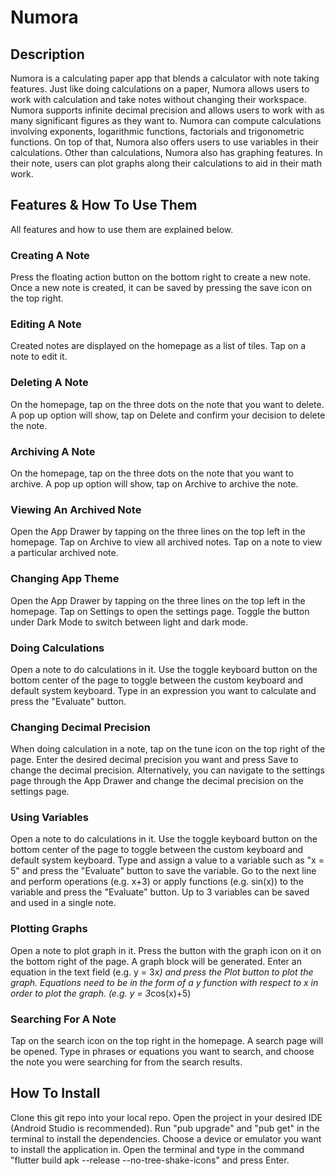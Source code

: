 # Numora

## Description
Numora is a calculating paper app that blends a calculator with note taking features. Just like doing calculations on a paper, Numora allows users to work with calculation and take notes without changing their workspace. Numora supports infinite decimal precision and allows users to work with as many significant figures as they want to. Numora can compute calculations involving exponents, logarithmic functions, factorials and trigonometric functions. On top of that, Numora also offers users to use variables in their calculations. Other than calculations, Numora also has graphing features. In their note, users can plot graphs along their calculations to aid in their math work.

## Features & How To Use Them
All features and how to use them are explained below.

### Creating A Note
Press the floating action button on the bottom right to create a new note. Once a new note is created, it can be saved by pressing the save icon on the top right.

### Editing A Note
Created notes are displayed on the homepage as a list of tiles. Tap on a note to edit it.

### Deleting A Note
On the homepage, tap on the three dots on the note that you want to delete. A pop up option will show, tap on Delete and confirm your decision to delete the note.

### Archiving A Note
On the homepage, tap on the three dots on the note that you want to archive. A pop up option will show, tap on Archive to archive the note.

### Viewing An Archived Note
Open the App Drawer by tapping on the three lines on the top left in the homepage. Tap on Archive to view all archived notes. Tap on a note to view a particular archived note.

### Changing App Theme
Open the App Drawer by tapping on the three lines on the top left in the homepage. Tap on Settings to open the settings page. Toggle the button under Dark Mode to switch between light and dark mode.

### Doing Calculations
Open a note to do calculations in it. Use the toggle keyboard button on the bottom center of the page to toggle between the custom keyboard and default system keyboard. Type in an expression you want to calculate and press the "Evaluate" button.

### Changing Decimal Precision
When doing calculation in a note, tap on the tune icon on the top right of the page. Enter the desired decimal precision you want and press Save to change the decimal precision. Alternatively, you can navigate to the settings page through the App Drawer and change the decimal precision on the settings page.

### Using Variables
Open a note to do calculations in it. Use the toggle keyboard button on the bottom center of the page to toggle between the custom keyboard and default system keyboard. Type and assign a value to a variable such as "x = 5" and press the "Evaluate" button to save the variable. Go to the next line and perform operations (e.g. x+3) or apply functions (e.g. sin(x)) to the variable and press the "Evaluate" button. Up to 3 variables can be saved and used in a single note.

### Plotting Graphs
Open a note to plot graph in it. Press the button with the graph icon on it on the bottom right of the page. A graph block will be generated. Enter an equation in the text field (e.g. y = 3*x) and press the Plot button to plot the graph. Equations need to be in the form of a y function with respect to x in order to plot the graph. (e.g. y = 3*cos(x)+5)

### Searching For A Note
Tap on the search icon on the top right in the homepage. A search page will be opened. Type in phrases or equations you want to search, and choose the note you were searching for from the search results.

## How To Install
Clone this git repo into your local repo. Open the project in your desired IDE (Android Studio is recommended). Run "pub upgrade" and "pub get" in the terminal to install the dependencies. Choose a device or emulator you want to install the application in. Open the terminal and type in the command "flutter build apk --release --no-tree-shake-icons" and press Enter.

